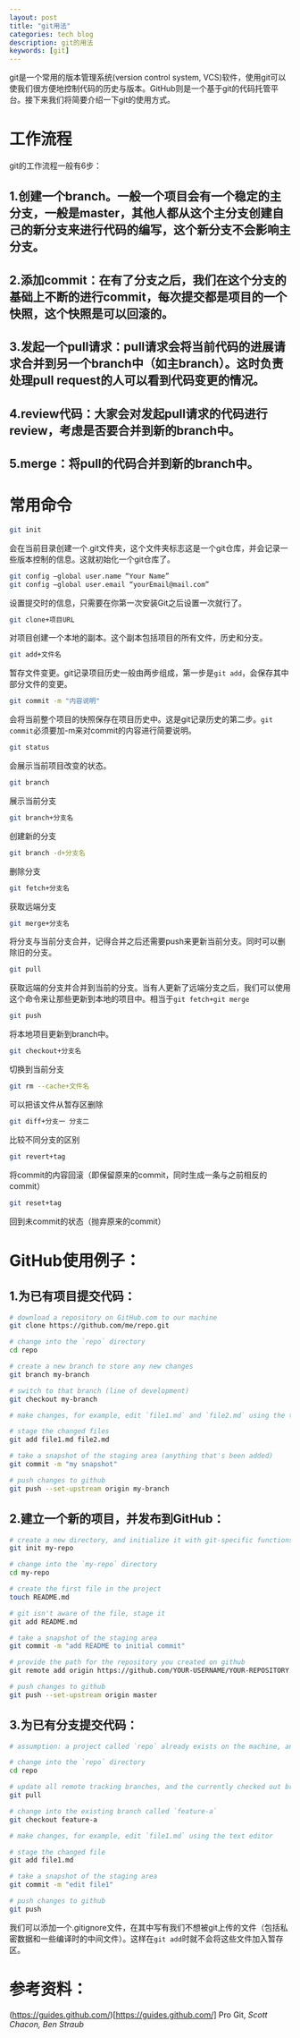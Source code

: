 ```yaml
---
layout: post
title: "git用法"
categories: tech blog
description: git的用法
keywords: [git]
---
```

git是一个常用的版本管理系统(version control system, VCS)软件，使用git可以使我们很方便地控制代码的历史与版本。GitHub则是一个基于git的代码托管平台。接下来我们将简要介绍一下git的使用方式。
# 工作流程
git的工作流程一般有6步：
## 1.创建一个branch。一般一个项目会有一个稳定的主分支，一般是master，其他人都从这个主分支创建自己的新分支来进行代码的编写，这个新分支不会影响主分支。
## 2.添加commit：在有了分支之后，我们在这个分支的基础上不断的进行commit，每次提交都是项目的一个快照，这个快照是可以回滚的。
## 3.发起一个pull请求：pull请求会将当前代码的进展请求合并到另一个branch中（如主branch）。这时负责处理pull request的人可以看到代码变更的情况。
## 4.review代码：大家会对发起pull请求的代码进行review，考虑是否要合并到新的branch中。
## 5.merge：将pull的代码合并到新的branch中。
# 常用命令
```sh
git init
```
会在当前目录创建一个.git文件夹，这个文件夹标志这是一个git仓库，并会记录一些版本控制的信息。这就初始化一个git仓库了。
```sh
git config —global user.name “Your Name”
git config —global user.email “yourEmail@mail.com”
```
设置提交时的信息，只需要在你第一次安装Git之后设置一次就行了。
```sh
git clone+项目URL
```
对项目创建一个本地的副本。这个副本包括项目的所有文件，历史和分支。
```sh
git add+文件名
```
暂存文件变更。git记录项目历史一般由两步组成，第一步是`git add`，会保存其中部分文件的变更。
```sh
git commit -m "内容说明"
```
会将当前整个项目的快照保存在项目历史中。这是git记录历史的第二步。`git commit`必须要加-m来对commit的内容进行简要说明。 
```sh
git status
```
会展示当前项目改变的状态。
```sh
git branch
```
展示当前分支
```sh
git branch+分支名
```
创建新的分支
```sh
git branch -d+分支名
```
删除分支
```sh
git fetch+分支名
```
获取远端分支
```sh
git merge+分支名
```
将分支与当前分支合并，记得合并之后还需要push来更新当前分支。同时可以删除旧的分支。
```sh
git pull
```
获取远端的分支并合并到当前的分支。当有人更新了远端分支之后，我们可以使用这个命令来让那些更新到本地的项目中。相当于`git fetch+git merge`
```sh
git push
```
将本地项目更新到branch中。
```sh
git checkout+分支名
```
切换到当前分支
```sh
git rm --cache+文件名
```
可以把该文件从暂存区删除
```sh
git diff+分支一 分支二
```
比较不同分支的区别
```sh
git revert+tag
```
将commit的内容回滚（即保留原来的commit，同时生成一条与之前相反的commit）
```sh
git reset+tag
```
回到未commit的状态（抛弃原来的commit）
# GitHub使用例子：
## 1.为已有项目提交代码：
```sh
# download a repository on GitHub.com to our machine
git clone https://github.com/me/repo.git

# change into the `repo` directory
cd repo

# create a new branch to store any new changes
git branch my-branch

# switch to that branch (line of development)
git checkout my-branch

# make changes, for example, edit `file1.md` and `file2.md` using the text editor

# stage the changed files
git add file1.md file2.md

# take a snapshot of the staging area (anything that's been added)
git commit -m "my snapshot"

# push changes to github
git push --set-upstream origin my-branch
```
## 2.建立一个新的项目，并发布到GitHub：
```sh
# create a new directory, and initialize it with git-specific functions
git init my-repo

# change into the `my-repo` directory
cd my-repo

# create the first file in the project
touch README.md

# git isn't aware of the file, stage it
git add README.md

# take a snapshot of the staging area
git commit -m "add README to initial commit"

# provide the path for the repository you created on github
git remote add origin https://github.com/YOUR-USERNAME/YOUR-REPOSITORY.git

# push changes to github
git push --set-upstream origin master
```
## 3.为已有分支提交代码：
```sh
# assumption: a project called `repo` already exists on the machine, and a new branch has been pushed to GitHub.com since the last time changes were made locally

# change into the `repo` directory
cd repo

# update all remote tracking branches, and the currently checked out branch
git pull

# change into the existing branch called `feature-a`
git checkout feature-a

# make changes, for example, edit `file1.md` using the text editor

# stage the changed file
git add file1.md

# take a snapshot of the staging area
git commit -m "edit file1"

# push changes to github
git push
```
我们可以添加一个.gitignore文件，在其中写有我们不想被git上传的文件（包括私密数据和一些编译时的中间文件）。这样在`git add`时就不会将这些文件加入暂存区。
# 参考资料：
(https://guides.github.com/)[https://guides.github.com/]
Pro Git, *Scott Chacon, Ben Straub*
